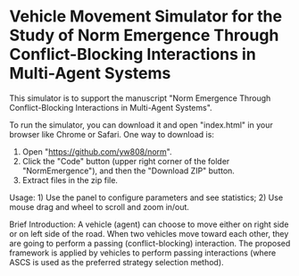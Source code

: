 # Vehicle Movement Simulator for the Study of Norm Emergence Through Conflict-Blocking Interactions in Multi-Agent Systems

This simulator is to support the manuscript "Norm Emergence Through Conflict-Blocking Interactions in Multi-Agent Systems". 

To run the simulator, you can download it and open "index.html" in your browser like Chrome or Safari. One way to download is: 

1. Open "https://github.com/yw808/norm".
2. Click the "Code" button (upper right corner of the folder "NormEmergence"), and then the "Download ZIP" button.
3. Extract files in the zip file.

Usage: 1) Use the panel to configure parameters and see statistics; 2) Use mouse drag and wheel to scroll and zoom in/out.

Brief Introduction: A vehicle (agent) can choose to move either on right side or on left side of the road. When two vehicles move toward each other, they are going to perform a passing (conflict-blocking) interaction. The proposed framework is applied by vehicles to perform passing interactions (where ASCS is used as the preferred strategy selection method).
